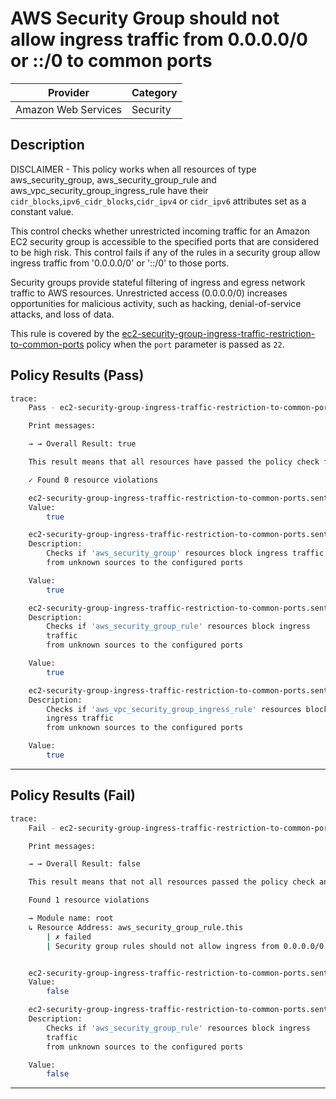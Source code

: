 # AWS Security Group should not allow ingress traffic from 0.0.0.0/0 or ::/0 to common ports

| Provider            | Category     |
|---------------------|--------------|
| Amazon Web Services | Security     |

## Description

DISCLAIMER - This policy works when all resources of type aws_security_group, aws_security_group_rule and aws_vpc_security_group_ingress_rule 
have their `cidr_blocks`,`ipv6_cidr_blocks`,`cidr_ipv4` or `cidr_ipv6`  attributes set as a constant value.

This control checks whether unrestricted incoming traffic for an Amazon EC2 security group is accessible to the specified ports that are considered to be high risk. This control fails if any of the rules in a security group allow ingress traffic from '0.0.0.0/0' or '::/0' to those ports.

Security groups provide stateful filtering of ingress and egress network traffic to AWS resources. Unrestricted access (0.0.0.0/0) increases opportunities for malicious activity, such as hacking, denial-of-service attacks, and loss of data.

This rule is covered by the [ec2-security-group-ingress-traffic-restriction-to-common-ports](https://github.com/hashicorp/policy-library-FSBP-Policy-Set-for-AWS-Terraform/blob/main/policies/ec2/ec2-security-group-ingress-traffic-restriction-to-common-ports.sentinel) policy when the `port` parameter is passed as `22`.

## Policy Results (Pass)
```bash
trace:
    Pass - ec2-security-group-ingress-traffic-restriction-to-common-ports.sentinel

    Print messages:

    → → Overall Result: true

    This result means that all resources have passed the policy check for the policy ec2-security-group-ingress-traffic-restriction-to-common-ports.

    ✓ Found 0 resource violations

    ec2-security-group-ingress-traffic-restriction-to-common-ports.sentinel:127:1 - Rule "main"
    Value:
        true

    ec2-security-group-ingress-traffic-restriction-to-common-ports.sentinel:117:1 - Rule "is_aws_security_group_compliant"
    Description:
        Checks if 'aws_security_group' resources block ingress traffic
        from unknown sources to the configured ports

    Value:
        true

    ec2-security-group-ingress-traffic-restriction-to-common-ports.sentinel:111:1 - Rule "is_aws_security_group_rule_compliant"
    Description:
        Checks if 'aws_security_group_rule' resources block ingress
        traffic
        from unknown sources to the configured ports

    Value:
        true

    ec2-security-group-ingress-traffic-restriction-to-common-ports.sentinel:123:1 - Rule "is_aws_vpc_security_group_ingress_rule_compliant"
    Description:
        Checks if 'aws_vpc_security_group_ingress_rule' resources block
        ingress traffic
        from unknown sources to the configured ports

    Value:
        true
```

---

## Policy Results (Fail)
```bash
trace:
    Fail - ec2-security-group-ingress-traffic-restriction-to-common-ports.sentinel

    Print messages:

    → → Overall Result: false

    This result means that not all resources passed the policy check and the protected behavior is not allowed for the policy ec2-security-group-ingress-traffic-restriction-to-common-ports.

    Found 1 resource violations

    → Module name: root
    ↳ Resource Address: aws_security_group_rule.this
        | ✗ failed
        | Security group rules should not allow ingress from 0.0.0.0/0 or ::/0 to common ports. Refer to https://docs.aws.amazon.com/securityhub/latest/userguide/ec2-controls.html#ec2-19 for more details.


    ec2-security-group-ingress-traffic-restriction-to-common-ports.sentinel:127:1 - Rule "main"
    Value:
        false

    ec2-security-group-ingress-traffic-restriction-to-common-ports.sentinel:111:1 - Rule "is_aws_security_group_rule_compliant"
    Description:
        Checks if 'aws_security_group_rule' resources block ingress
        traffic
        from unknown sources to the configured ports

    Value:
        false
```

---